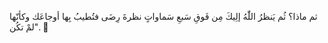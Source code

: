 ثم ماذا؟
ثُم يَنظرُ اللّٰهُ إلِيكَ مِن فَوقِ سَبعِ سَماواتٍ
نظرةَ رِضَى فتُطيبُ بِها أوجاعَك وكأنّها
لمْ تكُن". 🤎